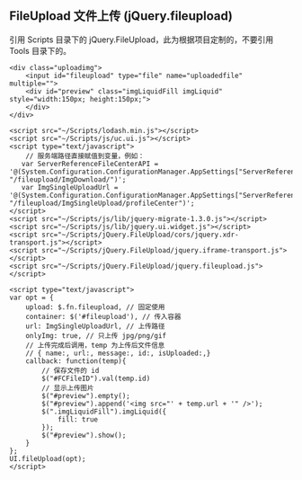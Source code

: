 ## FileUpload 文件上传 (jQuery.fileupload)
引用 Scripts 目录下的 jQuery.FileUpload，此为根据项目定制的，不要引用 Tools 目录下的。

    <div class="uploadimg">
        <input id="fileupload" type="file" name="uploadedfile" multiple="">
        <div id="preview" class="imgLiquidFill imgLiquid" style="width:150px; height:150px;">
        </div>
    </div> 

    <script src="~/Scripts/lodash.min.js"></script>
    <script src="~/Scripts/js/uc.ui.js"></script>
    <script type="text/javascript">
        // 服务端路径直接赋值到变量，例如：       
       var ServerReferenceFileCenterAPI = '@(System.Configuration.ConfigurationManager.AppSettings["ServerReferenceFileCenterAPI"]+ "/fileupload/ImgDownload/")'; 
       var ImgSingleUploadUrl = '@(System.Configuration.ConfigurationManager.AppSettings["ServerReferenceFileCenterAPI"]+ "/fileupload/ImgSingleUpload/profileCenter")';
    </script> 
    <script src="~/Scripts/js/lib/jquery-migrate-1.3.0.js"></script>
    <script src="~/Scripts/js/lib/jquery.ui.widget.js"></script>
    <script src="~/Scripts/jQuery.FileUpload/cors/jquery.xdr-transport.js"></script>
    <script src="~/Scripts/jQuery.FileUpload/jquery.iframe-transport.js"></script>
    <script src="~/Scripts/jQuery.FileUpload/jquery.fileupload.js"></script> 

    <script type="text/javascript">
    var opt = {
        upload: $.fn.fileupload, // 固定使用
        container: $('#fileupload'), // 传入容器
        url: ImgSingleUploadUrl, // 上传路径
        onlyImg: true, // 只上传 jpg/png/gif
        // 上传完成后调用，temp 为上传后文件信息
        // { name:, url:, message:, id:, isUploaded:,}
        callback: function(temp){
            // 保存文件的 id
            $("#FCFileID").val(temp.id)
            // 显示上传图片
            $("#preview").empty();
            $("#preview").append('<img src="' + temp.url + '" />');
            $(".imgLiquidFill").imgLiquid({
                fill: true
            });
            $("#preview").show();
        }
    };
    UI.fileUpload(opt);
    </script>